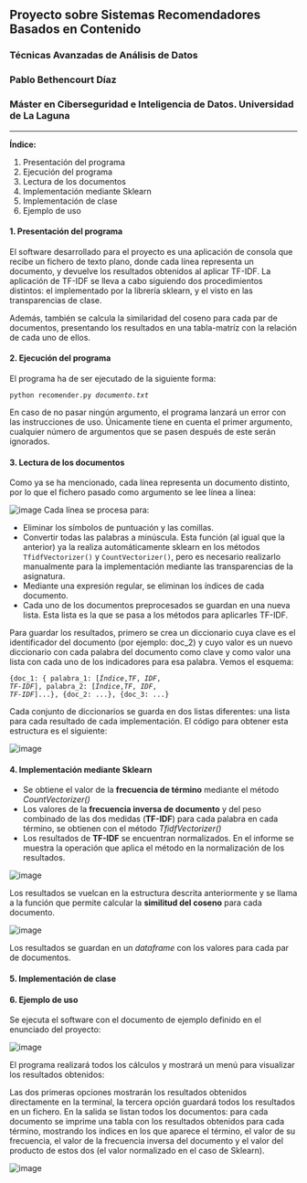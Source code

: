## Proyecto sobre Sistemas Recomendadores Basados en Contenido 
### Técnicas Avanzadas de Análisis de Datos
### Pablo Bethencourt Díaz
### Máster en Ciberseguridad e Inteligencia de Datos. Universidad de La Laguna
<hr>
<b> Índice: </b>
<ol>
  <li>Presentación del programa</li>
  <li>Ejecución del programa</li>
  <li>Lectura de los documentos</li>
  <li>Implementación mediante Sklearn</li>
  <li>Implementación de clase</li>
  <li>Ejemplo de uso</li>
</ol>

#### 1. Presentación del programa
El software desarrollado para el proyecto es una aplicación de consola que recibe un fichero de texto plano, donde cada línea representa un documento, y devuelve los resultados obtenidos al aplicar TF-IDF. La aplicación de TF-IDF se lleva a cabo siguiendo dos procedimientos distintos: el implementado por la librería sklearn, y el visto en las transparencias de clase.

Además, también se calcula la similaridad del coseno para cada par de documentos, presentando los resultados en una tabla-matríz con la relación de cada uno de ellos.

#### 2. Ejecución del programa
El programa ha de ser ejecutado de la siguiente forma: 
<p><code>python recomender.py <i>documento.txt</i> </code></p>

En caso de no pasar ningún argumento, el programa lanzará un error con las instrucciones de uso. Únicamente tiene en cuenta el primer argumento, cualquier número de argumentos que se pasen después de este serán ignorados.

#### 3. Lectura de los documentos
Como ya se ha mencionado, cada línea representa un documento distinto, por lo que el fichero pasado como argumento se lee línea a línea:

![image](https://user-images.githubusercontent.com/43812499/156207318-405d245c-e810-4bd8-ac08-7029492b52ee.png)
Cada línea se procesa para:
- Eliminar los símbolos de puntuación y las comillas. 
- Convertir todas las palabras a minúscula. Esta función (al igual que la anterior) ya la realiza automáticamente sklearn en los métodos <code>TfidfVectorizer()</code> y <code>CountVectorizer()</code>, pero es necesario realizarlo manualmente para la implementación mediante las transparencias de la asignatura.
- Mediante una expresión regular, se eliminan los índices de cada documento.
- Cada uno de los documentos preprocesados se guardan en una nueva lista. Esta lista es la que se pasa a los métodos para aplicarles TF-IDF.

Para guardar los resultados, primero se crea un diccionario cuya clave es el identificador del documento (por ejemplo: doc_2) y cuyo valor es un nuevo diccionario con cada palabra del documento como clave y como valor una lista con cada uno de los indicadores para esa palabra. Vemos el esquema:

<code>{doc_1: { palabra_1: [<i>Índice</i>,<i>TF</i>, <i>IDF</i>, <i>TF-IDF</i>], palabra_2: [<i>Índice</i>,<i>TF</i>, <i>IDF</i>, <i>TF-IDF</i>]...},
{doc_2: ...}, {doc_3: ...}</code>

Cada conjunto de diccionarios se guarda en dos listas diferentes: una lista para cada resultado de cada implementación. El código para obtener esta estructura es el siguiente:

![image](https://user-images.githubusercontent.com/43812499/156210873-c18e11bf-8ef3-4436-a076-b5446fb486ee.png)

#### 4. Implementación mediante Sklearn
<ul>
  <li>Se obtiene el valor de la <b>frecuencia de término</b> mediante el método <i>CountVectorizer()</i></li>
  <li>Los valores de la <b>frecuencia inversa de documento</b> y del peso combinado de las dos medidas (<b>TF-IDF</b>) para cada palabra en cada término, se obtienen con el método <i>TfidfVectorizer()</i></li>
  <li>Los resultados de <b>TF-IDF</b> se encuentran normalizados. En el informe se muestra la operación que aplica el método en la normalización de los resultados.</li>
</ul>

![image](https://user-images.githubusercontent.com/43812499/156626265-8e55da7b-2b47-4503-99b8-e071863eed88.png)

Los resultados se vuelcan en la estructura descrita anteriormente y se llama a la función que permite calcular la <b>similitud del coseno</b> para cada documento.

![image](https://user-images.githubusercontent.com/43812499/156628001-c36175dd-8650-44b5-b1aa-2d59c1bdd72c.png)

Los resultados se guardan en un <i>dataframe</i> con los valores para cada par de documentos.

#### 5. Implementación de clase

#### 6. Ejemplo de uso
Se ejecuta el software con el documento de ejemplo definido en el enunciado del proyecto:

![image](https://user-images.githubusercontent.com/43812499/156635019-b2a04668-442b-4e41-88b9-3335ec0ec038.png)

El programa realizará todos los cálculos y mostrará un menú para visualizar los resultados obtenidos:


Las dos primeras opciones mostrarán los resultados obtenidos directamente en la terminal, la tercera opción guardará todos los resultados en un fichero. En la salida se listan todos los documentos: para cada documento se imprime una tabla con los resultados obtenidos para cada término, mostrando los índices en los que aparece el término, el valor de su frecuencia, el valor de la frecuencia inversa del documento y el valor del producto de estos dos (el valor normalizado en el caso de Sklearn). 


![image](https://user-images.githubusercontent.com/43812499/156628779-bb8d040b-bb1e-4ca4-b3c7-4034f950e8a3.png)
